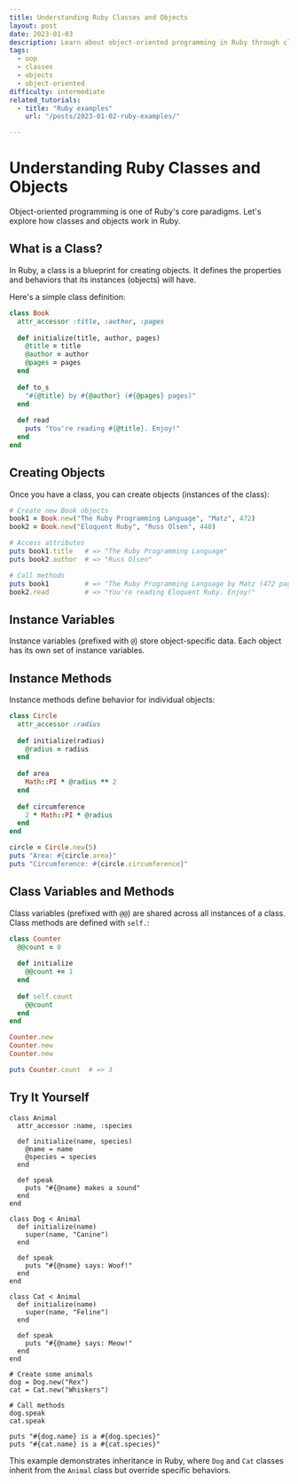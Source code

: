 ```yaml
---
title: Understanding Ruby Classes and Objects
layout: post
date: 2023-01-03
description: Learn about object-oriented programming in Ruby through classes and objects
tags:
  - oop
  - classes
  - objects
  - object-oriented
difficulty: intermediate
related_tutorials:
  - title: "Ruby examples"
    url: "/posts/2023-01-02-ruby-examples/"

---
```

# Understanding Ruby Classes and Objects

Object-oriented programming is one of Ruby's core paradigms. Let's explore how classes and objects work in Ruby.

## What is a Class?

In Ruby, a class is a blueprint for creating objects. It defines the properties and behaviors that its instances (objects) will have.

Here's a simple class definition:

```ruby
class Book
  attr_accessor :title, :author, :pages
  
  def initialize(title, author, pages)
    @title = title
    @author = author
    @pages = pages
  end
  
  def to_s
    "#{@title} by #{@author} (#{@pages} pages)"
  end
  
  def read
    puts "You're reading #{@title}. Enjoy!"
  end
end
```

## Creating Objects

Once you have a class, you can create objects (instances of the class):

```ruby
# Create new Book objects
book1 = Book.new("The Ruby Programming Language", "Matz", 472)
book2 = Book.new("Eloquent Ruby", "Russ Olsen", 448)

# Access attributes
puts book1.title   # => "The Ruby Programming Language"
puts book2.author  # => "Russ Olsen"

# Call methods
puts book1         # => "The Ruby Programming Language by Matz (472 pages)"
book2.read         # => "You're reading Eloquent Ruby. Enjoy!"
```

## Instance Variables

Instance variables (prefixed with `@`) store object-specific data. Each object has its own set of instance variables.

## Instance Methods

Instance methods define behavior for individual objects:

```ruby
class Circle
  attr_accessor :radius
  
  def initialize(radius)
    @radius = radius
  end
  
  def area
    Math::PI * @radius ** 2
  end
  
  def circumference
    2 * Math::PI * @radius
  end
end

circle = Circle.new(5)
puts "Area: #{circle.area}"
puts "Circumference: #{circle.circumference}"
```

## Class Variables and Methods

Class variables (prefixed with `@@`) are shared across all instances of a class. Class methods are defined with `self.`:

```ruby
class Counter
  @@count = 0
  
  def initialize
    @@count += 1
  end
  
  def self.count
    @@count
  end
end

Counter.new
Counter.new
Counter.new

puts Counter.count  # => 3
```

## Try It Yourself

```ruby-exec
class Animal
  attr_accessor :name, :species
  
  def initialize(name, species)
    @name = name
    @species = species
  end
  
  def speak
    puts "#{@name} makes a sound"
  end
end

class Dog < Animal
  def initialize(name)
    super(name, "Canine")
  end
  
  def speak
    puts "#{@name} says: Woof!"
  end
end

class Cat < Animal
  def initialize(name)
    super(name, "Feline")
  end
  
  def speak
    puts "#{@name} says: Meow!"
  end
end

# Create some animals
dog = Dog.new("Rex")
cat = Cat.new("Whiskers")

# Call methods
dog.speak
cat.speak

puts "#{dog.name} is a #{dog.species}"
puts "#{cat.name} is a #{cat.species}"
```

This example demonstrates inheritance in Ruby, where `Dog` and `Cat` classes inherit from the `Animal` class but override specific behaviors.
